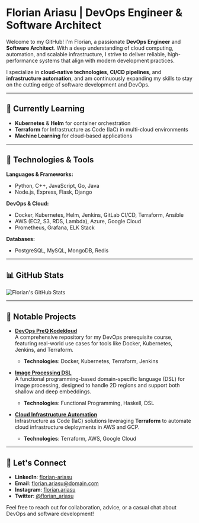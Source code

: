 
# Florian Ariasu | DevOps Engineer & Software Architect

Welcome to my GitHub! I'm Florian, a passionate **DevOps Engineer** and **Software Architect**. With a deep understanding of cloud computing, automation, and scalable infrastructure, I strive to deliver reliable, high-performance systems that align with modern development practices.

I specialize in **cloud-native technologies**, **CI/CD pipelines**, and **infrastructure automation**, and am continuously expanding my skills to stay on the cutting edge of software development and DevOps.

---

## 🌱 **Currently Learning**
- **Kubernetes** & **Helm** for container orchestration
- **Terraform** for Infrastructure as Code (IaC) in multi-cloud environments
- **Machine Learning** for cloud-based applications

---

## 🚀 **Technologies & Tools**

**Languages & Frameworks:**
- Python, C++, JavaScript, Go, Java
- Node.js, Express, Flask, Django

**DevOps & Cloud:**
- Docker, Kubernetes, Helm, Jenkins, GitLab CI/CD, Terraform, Ansible
- AWS (EC2, S3, RDS, Lambda), Azure, Google Cloud
- Prometheus, Grafana, ELK Stack

**Databases:**
- PostgreSQL, MySQL, MongoDB, Redis

---

## 📊 **GitHub Stats**

![Florian's GitHub Stats](https://github-readme-stats.vercel.app/api?username=florian-ariasu&show_icons=true&hide_title=true&count_private=true&theme=dark)

---

## 📌 **Notable Projects**

- **[DevOps PreQ Kodekloud](https://github.com/florian-ariasu/devops-preq-kodekloud)**  
  A comprehensive repository for my DevOps prerequisite course, featuring real-world use cases for tools like Docker, Kubernetes, Jenkins, and Terraform.  
  - **Technologies**: Docker, Kubernetes, Terraform, Jenkins

- **[Image Processing DSL](https://github.com/florian-ariasu/dsl-image-processing)**  
  A functional programming-based domain-specific language (DSL) for image processing, designed to handle 2D regions and support both shallow and deep embeddings.  
  - **Technologies**: Functional Programming, Haskell, DSL

- **[Cloud Infrastructure Automation](https://github.com/florian-ariasu/cloud-infrastructure-automation)**  
  Infrastructure as Code (IaC) solutions leveraging **Terraform** to automate cloud infrastructure deployments in AWS and GCP.  
  - **Technologies**: Terraform, AWS, Google Cloud

---

## 💬 **Let's Connect**

- **LinkedIn**: [florian-ariasu](https://linkedin.com/in/florian-ariasu)
- **Email**: florian.ariasu@domain.com
- **Instagram**: [florian.ariasu](https://instagram.com/florian.ariasu)
- **Twitter**: [@florian_ariasu](https://twitter.com/florian_ariasu)

Feel free to reach out for collaboration, advice, or a casual chat about DevOps and software development!
